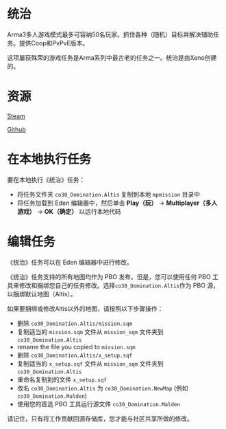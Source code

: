 # 统治

Arma3多人游戏模式最多可容纳50名玩家。抓住各种（随机）目标并解决辅助任务。提供Coop和PvPvE版本。

这项屡获殊荣的游戏任务是Arma系列中最古老的任务之一。统治是由Xeno创建的。

# 资源

[Steam](https://steamcommunity.com/sharedfiles/filedetails/comments/332088703)

[Github](https://github.com/Xeno69/Domination)

# 在本地执行任务

要在本地执行《统治》任务：

* 将任务文件夹 `co30_Domination.Altis` 复制到本地 `mpmission` 目录中
* 将任务加载到 Eden 编辑器中，然后单击 **Play（玩）** -> **Multiplayer（多人游戏）** -> **OK（确定）** 以运行本地代码

# 编辑任务

《统治》任务可以在 Eden 编辑器中进行修改。

《统治》任务支持的所有地图均作为 PBO 发布。但是，您可以使用任何 PBO 工具来修改和捆绑您自己的任务修改。选择`co30_Domination.Altis`作为 PBO 源，以捆绑默认地图（Altis）。

如果要捆绑或修改Altis以外的地图，请按照以下步骤操作：

* 删除 `co30_Domination.Altis/mission.sqm`
* 复制适当的 `mission.sqm` 文件从 `mission_sqm` 文件夹到 `co30_Domination.Altis`
* rename the file you copied to `mission.sqm`
* 删除 `co30_Domination.Altis/x_setup.sqf`
* 复制适当的 `x_setup.sqf` 文件从 `mission_sqm` 文件夹到 `co30_Domination.Altis`
* 重命名复制到的文件 `x_setup.sqf`
* 改名 `co30_Domination.Altis` 为 `co30_Domination.NewMap` (例如 `co30_Domination.Malden`)
* 使用您的首选 PBO 工具运行源文件 `co30_Domination.Malden`

请记住，只有将工作贡献回源存储库，您才能与社区共享所做的修改。

